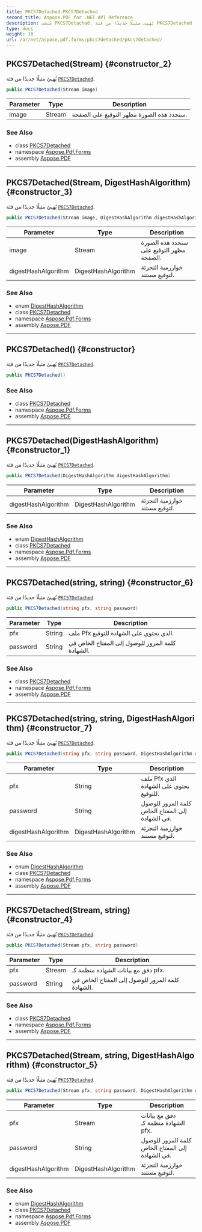 ```yaml
---
title: PKCS7Detached.PKCS7Detached
second_title: Aspose.PDF for .NET API Reference
description: مُنشئ PKCS7Detached. يُهيئ مثيلًا جديدًا من فئة PKCS7Detached
type: docs
weight: 10
url: /ar/net/aspose.pdf.forms/pkcs7detached/pkcs7detached/
---
```

## PKCS7Detached(Stream) {#constructor_2}

يُهيئ مثيلًا جديدًا من فئة [`PKCS7Detached`](../).

```csharp
public PKCS7Detached(Stream image)
```

| Parameter | Type | Description |
| --- | --- | --- |
| image | Stream | ستحدد هذه الصورة مظهر التوقيع على الصفحة. |

### See Also

* class [PKCS7Detached](../)
* namespace [Aspose.Pdf.Forms](../../../aspose.pdf.forms/)
* assembly [Aspose.PDF](../../../)

---

## PKCS7Detached(Stream, DigestHashAlgorithm) {#constructor_3}

يُهيئ مثيلًا جديدًا من فئة [`PKCS7Detached`](../).

```csharp
public PKCS7Detached(Stream image, DigestHashAlgorithm digestHashAlgorithm)
```

| Parameter | Type | Description |
| --- | --- | --- |
| image | Stream | ستحدد هذه الصورة مظهر التوقيع على الصفحة. |
| digestHashAlgorithm | DigestHashAlgorithm | خوارزمية التجزئة لتوقيع مستند. |

### See Also

* enum [DigestHashAlgorithm](../../../aspose.pdf/digesthashalgorithm/)
* class [PKCS7Detached](../)
* namespace [Aspose.Pdf.Forms](../../../aspose.pdf.forms/)
* assembly [Aspose.PDF](../../../)

---

## PKCS7Detached() {#constructor}

يُهيئ مثيلًا جديدًا من فئة [`PKCS7Detached`](../).

```csharp
public PKCS7Detached()
```

### See Also

* class [PKCS7Detached](../)
* namespace [Aspose.Pdf.Forms](../../../aspose.pdf.forms/)
* assembly [Aspose.PDF](../../../)

---

## PKCS7Detached(DigestHashAlgorithm) {#constructor_1}

يُهيئ مثيلًا جديدًا من فئة [`PKCS7Detached`](../).

```csharp
public PKCS7Detached(DigestHashAlgorithm digestHashAlgorithm)
```

| Parameter | Type | Description |
| --- | --- | --- |
| digestHashAlgorithm | DigestHashAlgorithm | خوارزمية التجزئة لتوقيع مستند. |

### See Also

* enum [DigestHashAlgorithm](../../../aspose.pdf/digesthashalgorithm/)
* class [PKCS7Detached](../)
* namespace [Aspose.Pdf.Forms](../../../aspose.pdf.forms/)
* assembly [Aspose.PDF](../../../)

---

## PKCS7Detached(string, string) {#constructor_6}

يُهيئ مثيلًا جديدًا من فئة [`PKCS7Detached`](../).

```csharp
public PKCS7Detached(string pfx, string password)
```

| Parameter | Type | Description |
| --- | --- | --- |
| pfx | String | ملف Pfx الذي يحتوي على الشهادة للتوقيع. |
| password | String | كلمة المرور للوصول إلى المفتاح الخاص في الشهادة. |

### See Also

* class [PKCS7Detached](../)
* namespace [Aspose.Pdf.Forms](../../../aspose.pdf.forms/)
* assembly [Aspose.PDF](../../../)

---

## PKCS7Detached(string, string, DigestHashAlgorithm) {#constructor_7}

يُهيئ مثيلًا جديدًا من فئة [`PKCS7Detached`](../).

```csharp
public PKCS7Detached(string pfx, string password, DigestHashAlgorithm digestHashAlgorithm)
```

| Parameter | Type | Description |
| --- | --- | --- |
| pfx | String | ملف Pfx الذي يحتوي على الشهادة للتوقيع. |
| password | String | كلمة المرور للوصول إلى المفتاح الخاص في الشهادة. |
| digestHashAlgorithm | DigestHashAlgorithm | خوارزمية التجزئة لتوقيع مستند. |

### See Also

* enum [DigestHashAlgorithm](../../../aspose.pdf/digesthashalgorithm/)
* class [PKCS7Detached](../)
* namespace [Aspose.Pdf.Forms](../../../aspose.pdf.forms/)
* assembly [Aspose.PDF](../../../)

---

## PKCS7Detached(Stream, string) {#constructor_4}

يُهيئ مثيلًا جديدًا من فئة [`PKCS7Detached`](../).

```csharp
public PKCS7Detached(Stream pfx, string password)
```

| Parameter | Type | Description |
| --- | --- | --- |
| pfx | Stream | دفق مع بيانات الشهادة منظمة كـ pfx. |
| password | String | كلمة المرور للوصول إلى المفتاح الخاص في الشهادة. |

### See Also

* class [PKCS7Detached](../)
* namespace [Aspose.Pdf.Forms](../../../aspose.pdf.forms/)
* assembly [Aspose.PDF](../../../)

---

## PKCS7Detached(Stream, string, DigestHashAlgorithm) {#constructor_5}

يُهيئ مثيلًا جديدًا من فئة [`PKCS7Detached`](../).

```csharp
public PKCS7Detached(Stream pfx, string password, DigestHashAlgorithm digestHashAlgorithm)
```

| Parameter | Type | Description |
| --- | --- | --- |
| pfx | Stream | دفق مع بيانات الشهادة منظمة كـ pfx. |
| password | String | كلمة المرور للوصول إلى المفتاح الخاص في الشهادة. |
| digestHashAlgorithm | DigestHashAlgorithm | خوارزمية التجزئة لتوقيع مستند. |

### See Also

* enum [DigestHashAlgorithm](../../../aspose.pdf/digesthashalgorithm/)
* class [PKCS7Detached](../)
* namespace [Aspose.Pdf.Forms](../../../aspose.pdf.forms/)
* assembly [Aspose.PDF](../../../)